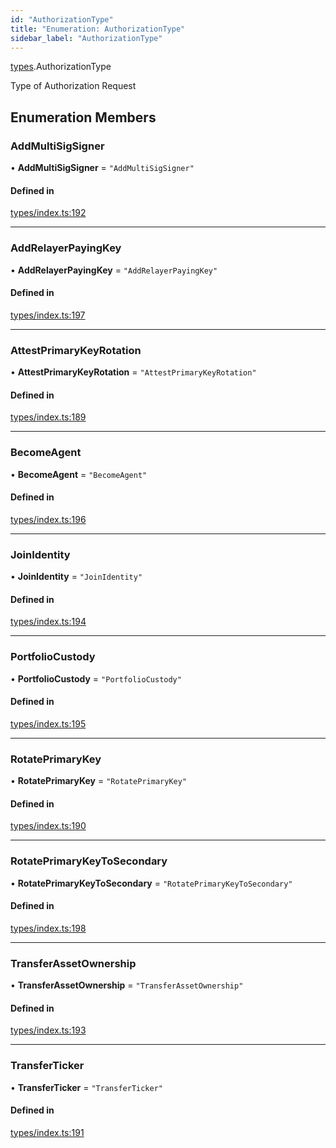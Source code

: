 ```yaml
---
id: "AuthorizationType"
title: "Enumeration: AuthorizationType"
sidebar_label: "AuthorizationType"
---
```


[types](../../../modules/Types/Types.md).AuthorizationType

Type of Authorization Request

## Enumeration Members

### AddMultiSigSigner

• **AddMultiSigSigner** = ``"AddMultiSigSigner"``

#### Defined in

[types/index.ts:192](https://github.com/PolymeshAssociation/polymesh-sdk/blob/95e180d2/src/types/index.ts#L192)

___

### AddRelayerPayingKey

• **AddRelayerPayingKey** = ``"AddRelayerPayingKey"``

#### Defined in

[types/index.ts:197](https://github.com/PolymeshAssociation/polymesh-sdk/blob/95e180d2/src/types/index.ts#L197)

___

### AttestPrimaryKeyRotation

• **AttestPrimaryKeyRotation** = ``"AttestPrimaryKeyRotation"``

#### Defined in

[types/index.ts:189](https://github.com/PolymeshAssociation/polymesh-sdk/blob/95e180d2/src/types/index.ts#L189)

___

### BecomeAgent

• **BecomeAgent** = ``"BecomeAgent"``

#### Defined in

[types/index.ts:196](https://github.com/PolymeshAssociation/polymesh-sdk/blob/95e180d2/src/types/index.ts#L196)

___

### JoinIdentity

• **JoinIdentity** = ``"JoinIdentity"``

#### Defined in

[types/index.ts:194](https://github.com/PolymeshAssociation/polymesh-sdk/blob/95e180d2/src/types/index.ts#L194)

___

### PortfolioCustody

• **PortfolioCustody** = ``"PortfolioCustody"``

#### Defined in

[types/index.ts:195](https://github.com/PolymeshAssociation/polymesh-sdk/blob/95e180d2/src/types/index.ts#L195)

___

### RotatePrimaryKey

• **RotatePrimaryKey** = ``"RotatePrimaryKey"``

#### Defined in

[types/index.ts:190](https://github.com/PolymeshAssociation/polymesh-sdk/blob/95e180d2/src/types/index.ts#L190)

___

### RotatePrimaryKeyToSecondary

• **RotatePrimaryKeyToSecondary** = ``"RotatePrimaryKeyToSecondary"``

#### Defined in

[types/index.ts:198](https://github.com/PolymeshAssociation/polymesh-sdk/blob/95e180d2/src/types/index.ts#L198)

___

### TransferAssetOwnership

• **TransferAssetOwnership** = ``"TransferAssetOwnership"``

#### Defined in

[types/index.ts:193](https://github.com/PolymeshAssociation/polymesh-sdk/blob/95e180d2/src/types/index.ts#L193)

___

### TransferTicker

• **TransferTicker** = ``"TransferTicker"``

#### Defined in

[types/index.ts:191](https://github.com/PolymeshAssociation/polymesh-sdk/blob/95e180d2/src/types/index.ts#L191)
